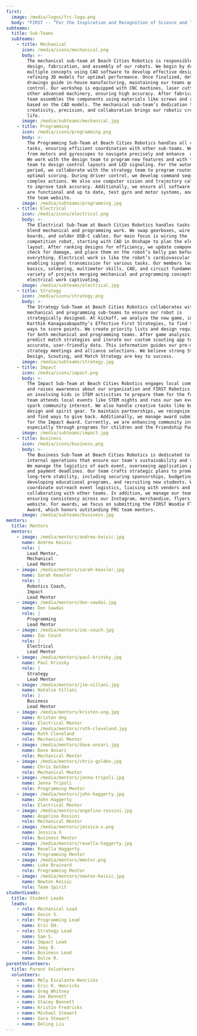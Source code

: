 ```yaml
---
first:
  image: /media/logos/frc-logo.png
  body: "FIRST -- “For the Inspiration and Recognition of Science and Technology” -- is a global non-profit founded by Dean Kamen in 1989. FIRST supports 3.2 million youth aged from Pre-K to 12th Grade through their various robotics programs. The FIRST Robotics Competition (FRC) is what Beach Cities Robotics is a part of, which is for high school students. Touted as the ultimate Sport for the\_Mind, FRC participants can learn skills in design, fabrication, programming, electrical engineering, and business."
subteams:
  title: Sub-Teams
  subteams:
    - title: Mechanical
      icon: /media/icons/mechanical.png
      body: >-
        The mechanical sub-team at Beach Cities Robotics is responsible for the
        design, fabrication, and assembly of our robots. We begin by drafting
        multiple concepts using CAD software to develop effective designs and
        refining 3D models for optimal performance. Once finalized, detailed
        drawings guide in-house manufacturing, maintaining our teams quality
        control. Our workshop is equipped with CNC machines, laser cutters, and
        other advanced machinery, ensuring high accuracy. After fabrication, our
        team assembles the components using materials like screws and rivets,
        based on the CAD models. The mechanical sub-team’s dedication to
        creativity, precision, and collaboration brings our robotic creations to
        life.
      image: /media/subteams/mechanical.jpg
    - title: Programming
      icon: /media/icons/programming.png
      body: >-
        The Programming Sub-Team at Beach Cities Robotics handles all coding
        tasks, ensuring efficient coordination with other sub-teams. We use data
        from motors and gyroscopes to navigate precisely and enhance  accuracy.
        We work with the design team to program new features and with the drive
        team to design control layouts and LED signaling. For the autonomous
        period, we collaborate with the strategy team to program routes for
        optimal scoring. During driver control, we develop command sequences for
        complex actions. We also use computer vision and trajectory calculations
        to improve task accuracy. Additionally, we ensure all software systems
        are functional and up to date, test gyro and motor systems, and maintain
        the team website.
      image: /media/subteams/programming.jpg
    - title: Electrical
      icon: /media/icons/electrical.png
      body: >-
        The Electrical Sub-Team at Beach Cities Robotics handles tasks that
        blend mechanical and programming work. We swap gearboxes, wire circuit
        boards, and solder USB-C cables. Our main focus is wiring the
        competition robot, starting with CAD in Onshape to plan the electronics
        layout. After ranking designs for efficiency, we update components,
        check for damage, and place them on the robot’s belly pan before wiring
        everything. Electrical work is like the robot’s cardiovascular system,
        enabling signal transmission for various tasks. Our members learn wiring
        basics, soldering, multimeter skills, CAD, and circuit fundamentals. The
        variety of projects merging mechanical and programming concepts makes
        electrical work captivating.
      image: /media/subteams/electrical.jpg
    - title: Strategy
      icon: /media/icons/strategy.png
      body: >-
        The Strategy Sub-Team at Beach Cities Robotics collaborates with the
        mechanical and programming sub-teams to ensure our robot is
        strategically designed. At kickoff, we analyze the new game, inspired by
        Karthik Kanagasabapathy’s Effective First Strategies, to find the best
        ways to score points. We create priority lists and design requirements
        for both mechanical and programming teams. After game analysis, we
        predict match strategies and iterate our custom scouting app to collect
        accurate, user-friendly data. This information guides our pre-match
        strategy meetings and alliance selections. We believe strong Strategic
        Design, Scouting, and Match Strategy are key to success.
      image: /media/subteams/strategy.jpg
    - title: Impact
      icon: /media/icons/impact.png
      body: >-
        The Impact Sub-Team at Beach Cities Robotics engages local communities
        and raises awareness about our organization and FIRST Robotics. We focus
        on involving kids in STEM activities to prepare them for the future. Our
        team attends local events like STEM nights and runs our own events to
        spark community interest. We also handle creative tasks like button
        design and spirit gear. To maintain partnerships, we recognize sponsors
        and find ways to give back. Additionally, we manage award submissions
        for the Impact Award. Currently, we are enhancing community involvement,
        especially through programs for children and the Friendship Foundation.
      image: /media/subteams/impact.jpg
    - title: Business
      icon: /media/icons/business.png
      body: >-
        The Business Sub-Team at Beach Cities Robotics is dedicated to the
        internal operations that ensure our team's sustainability and success.
        We manage the logistics of each event, overseeing application processes
        and payment deadlines. Our team crafts strategic plans to promote
        long-term stability, including securing sponsorships, budgeting,
        developing educational programs, and recruiting new students. We also
        coordinate outreach event logistics, liaising with vendors and
        collaborating with other teams. In addition, we manage our team's brand,
        ensuring consistency across our Instagram, merchandise, flyers, and
        website. For awards, we focus on submitting the FIRST Woodie Flowers
        Award, which honors outstanding FRC team mentors.
      image: /media/subteams/business.jpg
mentors:
  title: Mentors
  mentors:
    - image: /media/mentors/andrew-keisic.jpg
      name: Andrew Keisic
      role: |
        Lead Mentor,
        Mechanical
        Lead Mentor
    - image: /media/mentors/sarah-keasler.jpg
      name: Sarah Keasler
      role: |
        Robotics Coach,
        Impact
        Lead Mentor
    - image: /media/mentors/don-sawdai.jpg
      name: Don Sawdai
      role: |
        Programming
        Lead Mentor
    - image: /media/mentors/zac-couch.jpg
      name: Zac Couch
      role: |
        Electrical
        Lead Mentor
    - image: /media/mentors/paul-krinsky.jpg
      name: Paul Krinsky
      role: |
        Strategy
        Lead Mentor
    - image: /media/mentors/jim-villani.jpg
      name: Natalie Villani
      role: |
        Business
        Lead Mentor
    - image: /media/mentors/kristen-ung.jpg
      name: Kristen Ung
      role: Electrical Mentor
    - image: /media/mentors/ruth-cleveland.jpg
      name: Ruth Cleveland
      role: Mechanical Mentor
    - image: /media/mentors/dave-ansari.jpg
      name: Dave Ansari
      role: Mechanical Mentor
    - image: /media/mentors/chris-golden.jpg
      name: Chris Golden
      role: Mechanical Mentor
    - image: /media/mentors/jenna-tripoli.jpg
      name: Jenna Tripoli
      role: Programming Mentor
    - image: /media/mentors/john-haggerty.jpg
      name: John Haggerty
      role: Electrical Mentor
    - image: /media/mentors/angelina-rossini.jpg
      name: Angelina Rossini
      role: Mechanical Mentor
    - image: /media/mentors/jessica-x.png
      name: Jessica X
      role: Business Mentor
    - image: /media/mentors/reuella-haggerty.jpg
      name: Reuella Haggerty
      role: Programming Mentor
    - image: /media/mentors/mentor.png
      name: Luke Brainard
      role: Programming Mentor
    - image: /media/mentors/newton-keisic.jpg
      name: Newton Keisic
      role: Team Spirit
studentLeads:
  title: Student Leads
  leads:
    - role: Mechanical Lead
      name: Gavin S.
    - role: Programming Lead
      name: Eric EH.
    - role: Strategy Lead
      name: Sam S.
    - role: Impact Lead
      name: Joey B.
    - role: Business Lead
      name: Dulce R.
parentVolunteers:
  title: Parent Volunteers
  volunteers:
    - name: Mely Escalante-Henricks
    - name: Eric R. Henricks
    - name: Greg Whitney
    - name: Joe Bennett
    - name: Stacey Bennett
    - name: Kristin Fredricks
    - name: Michael Stewart
    - name: Sara Stewart
    - name: Deling Liu
---
```


